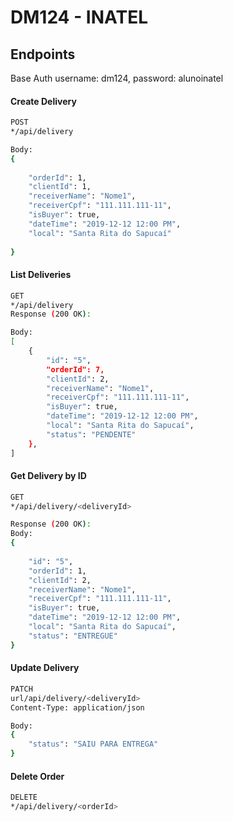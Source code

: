 # DM124 - INATEL

## Endpoints

Base Auth username: dm124, password: alunoinatel

#### Create Delivery

```bash
POST
*/api/delivery

Body:
{
	
	"orderId": 1,
	"clientId": 1,
	"receiverName": "Nome1",
	"receiverCpf": "111.111.111-11",
	"isBuyer": true,
	"dateTime": "2019-12-12 12:00 PM",
	"local": "Santa Rita do Sapucaí"
	
}
```

#### List Deliveries
```bash
GET
*/api/delivery
Response (200 OK):

Body:
[
    {
        "id": "5",
        "orderId": 7,
        "clientId": 2,
        "receiverName": "Nome1",
        "receiverCpf": "111.111.111-11",
        "isBuyer": true,
        "dateTime": "2019-12-12 12:00 PM",
        "local": "Santa Rita do Sapucaí",
        "status": "PENDENTE"
    },
]
```

#### Get Delivery by ID

```bash
GET
*/api/delivery/<deliveryId>

Response (200 OK):
Body:
{
	
    "id": "5",
    "orderId": 1,
    "clientId": 2,
    "receiverName": "Nome1",
    "receiverCpf": "111.111.111-11",
    "isBuyer": true,
    "dateTime": "2019-12-12 12:00 PM",
    "local": "Santa Rita do Sapucaí",
    "status": "ENTREGUE"
}
```

#### Update Delivery

```bash
PATCH
url/api/delivery/<deliveryId>
Content-Type: application/json

Body:
{
    "status": "SAIU PARA ENTREGA"
}
```

#### Delete Order

```bash
DELETE
*/api/delivery/<orderId>
```